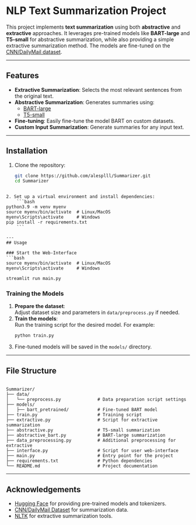 
# NLP Text Summarization Project

This project implements **text summarization** using both **abstractive** and **extractive** approaches. It leverages pre-trained models like **BART-large** and **T5-small** for abstractive summarization, while also providing a simple extractive summarization method. The models are fine-tuned on the [CNN/DailyMail dataset](https://huggingface.co/datasets/cnn_dailymail). 

---
## Features
- **Extractive Summarization**: Selects the most relevant sentences from the original text.
- **Abstractive Summarization**: Generates summaries using:
  - [BART-large](https://huggingface.co/facebook/bart-large)
  - [T5-small](https://huggingface.co/google-t5/t5-small)
- **Fine-tuning**: Easily fine-tune the model BART on custom datasets.
- **Custom Input Summarization**: Generate summaries for any input text.

---
## Installation

1. Clone the repository:
   ```bash
   git clone https://github.com/alesplll/Summarizer.git
   cd Summarizer
```

2. Set up a virtual environment and install dependencies:
    ```bash
python3.9 -m venv myenv
source myenv/bin/activate  # Linux/MacOS
myenv\Scripts\activate     # Windows
pip install -r requirements.txt
    ```

---
## Usage

### Start the Web-Interface
```bash
source myenv/bin/activate  # Linux/MacOS
myenv\Scripts\activate     # Windows
```

```bash
streamlit run main.py
```
### Training the Models
1. **Prepare the dataset**:  
    Adjust dataset size and parameters in `data/preprocess.py` if needed.
2. **Train the models**:  
    Run the training script for the desired model. For example:
    ```bash
    python train.py
    ```
3. Fine-tuned models will be saved in the `models/` directory.

---
## File Structure

```

Summarizer/ 
├── data/ 
│   └── preprocess.py              # Data preparation script settings
├── models/ 
│   ├── bart_pretrained/           # Fine-tuned BART model 
├── train.py                       # Training script 
├── extractive.py                  # Script for extractive summarization 
├── abstractive.py                 # T5-small summarization 
├── abstractive_bart.py            # BART-large summarization 
├── data_preprocessing.py          # Additional preprocessing for extractive
├── interface.py                   # Script for user web-interface 
├── main.py                        # Entry point for the project 
├── requirements.txt               # Python dependencies 
└── README.md                      # Project documentation
```

---
## Acknowledgements

- [Hugging Face](https://huggingface.co/) for providing pre-trained models and tokenizers.
- [CNN/DailyMail Dataset](https://huggingface.co/datasets/cnn_dailymail) for summarization data.
- [NLTK](https://www.nltk.org/) for extractive summarization tools.
